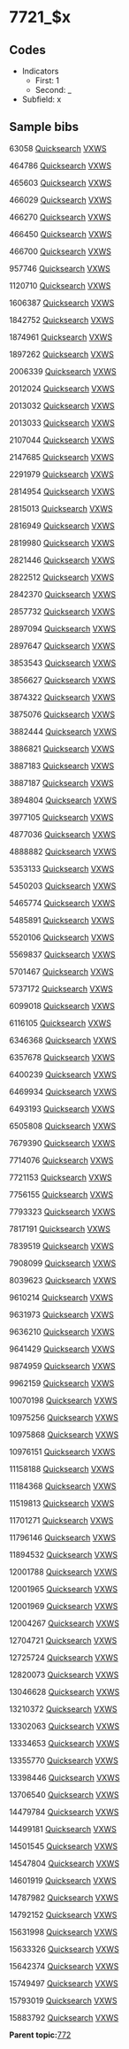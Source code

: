 # 7721\_$x

## Codes

-   Indicators
    -   First: 1
    -   Second: \_
-   Subfield: x

## Sample bibs

63058 [Quicksearch](https://search.library.yale.edu/catalog/63058) [VXWS](http://prodorbis.library.yale.edu:7014/vxws/GetHoldingsService?bibId=63058)

464786 [Quicksearch](https://search.library.yale.edu/catalog/464786) [VXWS](http://prodorbis.library.yale.edu:7014/vxws/GetHoldingsService?bibId=464786)

465603 [Quicksearch](https://search.library.yale.edu/catalog/465603) [VXWS](http://prodorbis.library.yale.edu:7014/vxws/GetHoldingsService?bibId=465603)

466029 [Quicksearch](https://search.library.yale.edu/catalog/466029) [VXWS](http://prodorbis.library.yale.edu:7014/vxws/GetHoldingsService?bibId=466029)

466270 [Quicksearch](https://search.library.yale.edu/catalog/466270) [VXWS](http://prodorbis.library.yale.edu:7014/vxws/GetHoldingsService?bibId=466270)

466450 [Quicksearch](https://search.library.yale.edu/catalog/466450) [VXWS](http://prodorbis.library.yale.edu:7014/vxws/GetHoldingsService?bibId=466450)

466700 [Quicksearch](https://search.library.yale.edu/catalog/466700) [VXWS](http://prodorbis.library.yale.edu:7014/vxws/GetHoldingsService?bibId=466700)

957746 [Quicksearch](https://search.library.yale.edu/catalog/957746) [VXWS](http://prodorbis.library.yale.edu:7014/vxws/GetHoldingsService?bibId=957746)

1120710 [Quicksearch](https://search.library.yale.edu/catalog/1120710) [VXWS](http://prodorbis.library.yale.edu:7014/vxws/GetHoldingsService?bibId=1120710)

1606387 [Quicksearch](https://search.library.yale.edu/catalog/1606387) [VXWS](http://prodorbis.library.yale.edu:7014/vxws/GetHoldingsService?bibId=1606387)

1842752 [Quicksearch](https://search.library.yale.edu/catalog/1842752) [VXWS](http://prodorbis.library.yale.edu:7014/vxws/GetHoldingsService?bibId=1842752)

1874961 [Quicksearch](https://search.library.yale.edu/catalog/1874961) [VXWS](http://prodorbis.library.yale.edu:7014/vxws/GetHoldingsService?bibId=1874961)

1897262 [Quicksearch](https://search.library.yale.edu/catalog/1897262) [VXWS](http://prodorbis.library.yale.edu:7014/vxws/GetHoldingsService?bibId=1897262)

2006339 [Quicksearch](https://search.library.yale.edu/catalog/2006339) [VXWS](http://prodorbis.library.yale.edu:7014/vxws/GetHoldingsService?bibId=2006339)

2012024 [Quicksearch](https://search.library.yale.edu/catalog/2012024) [VXWS](http://prodorbis.library.yale.edu:7014/vxws/GetHoldingsService?bibId=2012024)

2013032 [Quicksearch](https://search.library.yale.edu/catalog/2013032) [VXWS](http://prodorbis.library.yale.edu:7014/vxws/GetHoldingsService?bibId=2013032)

2013033 [Quicksearch](https://search.library.yale.edu/catalog/2013033) [VXWS](http://prodorbis.library.yale.edu:7014/vxws/GetHoldingsService?bibId=2013033)

2107044 [Quicksearch](https://search.library.yale.edu/catalog/2107044) [VXWS](http://prodorbis.library.yale.edu:7014/vxws/GetHoldingsService?bibId=2107044)

2147685 [Quicksearch](https://search.library.yale.edu/catalog/2147685) [VXWS](http://prodorbis.library.yale.edu:7014/vxws/GetHoldingsService?bibId=2147685)

2291979 [Quicksearch](https://search.library.yale.edu/catalog/2291979) [VXWS](http://prodorbis.library.yale.edu:7014/vxws/GetHoldingsService?bibId=2291979)

2814954 [Quicksearch](https://search.library.yale.edu/catalog/2814954) [VXWS](http://prodorbis.library.yale.edu:7014/vxws/GetHoldingsService?bibId=2814954)

2815013 [Quicksearch](https://search.library.yale.edu/catalog/2815013) [VXWS](http://prodorbis.library.yale.edu:7014/vxws/GetHoldingsService?bibId=2815013)

2816949 [Quicksearch](https://search.library.yale.edu/catalog/2816949) [VXWS](http://prodorbis.library.yale.edu:7014/vxws/GetHoldingsService?bibId=2816949)

2819980 [Quicksearch](https://search.library.yale.edu/catalog/2819980) [VXWS](http://prodorbis.library.yale.edu:7014/vxws/GetHoldingsService?bibId=2819980)

2821446 [Quicksearch](https://search.library.yale.edu/catalog/2821446) [VXWS](http://prodorbis.library.yale.edu:7014/vxws/GetHoldingsService?bibId=2821446)

2822512 [Quicksearch](https://search.library.yale.edu/catalog/2822512) [VXWS](http://prodorbis.library.yale.edu:7014/vxws/GetHoldingsService?bibId=2822512)

2842370 [Quicksearch](https://search.library.yale.edu/catalog/2842370) [VXWS](http://prodorbis.library.yale.edu:7014/vxws/GetHoldingsService?bibId=2842370)

2857732 [Quicksearch](https://search.library.yale.edu/catalog/2857732) [VXWS](http://prodorbis.library.yale.edu:7014/vxws/GetHoldingsService?bibId=2857732)

2897094 [Quicksearch](https://search.library.yale.edu/catalog/2897094) [VXWS](http://prodorbis.library.yale.edu:7014/vxws/GetHoldingsService?bibId=2897094)

2897647 [Quicksearch](https://search.library.yale.edu/catalog/2897647) [VXWS](http://prodorbis.library.yale.edu:7014/vxws/GetHoldingsService?bibId=2897647)

3853543 [Quicksearch](https://search.library.yale.edu/catalog/3853543) [VXWS](http://prodorbis.library.yale.edu:7014/vxws/GetHoldingsService?bibId=3853543)

3856627 [Quicksearch](https://search.library.yale.edu/catalog/3856627) [VXWS](http://prodorbis.library.yale.edu:7014/vxws/GetHoldingsService?bibId=3856627)

3874322 [Quicksearch](https://search.library.yale.edu/catalog/3874322) [VXWS](http://prodorbis.library.yale.edu:7014/vxws/GetHoldingsService?bibId=3874322)

3875076 [Quicksearch](https://search.library.yale.edu/catalog/3875076) [VXWS](http://prodorbis.library.yale.edu:7014/vxws/GetHoldingsService?bibId=3875076)

3882444 [Quicksearch](https://search.library.yale.edu/catalog/3882444) [VXWS](http://prodorbis.library.yale.edu:7014/vxws/GetHoldingsService?bibId=3882444)

3886821 [Quicksearch](https://search.library.yale.edu/catalog/3886821) [VXWS](http://prodorbis.library.yale.edu:7014/vxws/GetHoldingsService?bibId=3886821)

3887183 [Quicksearch](https://search.library.yale.edu/catalog/3887183) [VXWS](http://prodorbis.library.yale.edu:7014/vxws/GetHoldingsService?bibId=3887183)

3887187 [Quicksearch](https://search.library.yale.edu/catalog/3887187) [VXWS](http://prodorbis.library.yale.edu:7014/vxws/GetHoldingsService?bibId=3887187)

3894804 [Quicksearch](https://search.library.yale.edu/catalog/3894804) [VXWS](http://prodorbis.library.yale.edu:7014/vxws/GetHoldingsService?bibId=3894804)

3977105 [Quicksearch](https://search.library.yale.edu/catalog/3977105) [VXWS](http://prodorbis.library.yale.edu:7014/vxws/GetHoldingsService?bibId=3977105)

4877036 [Quicksearch](https://search.library.yale.edu/catalog/4877036) [VXWS](http://prodorbis.library.yale.edu:7014/vxws/GetHoldingsService?bibId=4877036)

4888882 [Quicksearch](https://search.library.yale.edu/catalog/4888882) [VXWS](http://prodorbis.library.yale.edu:7014/vxws/GetHoldingsService?bibId=4888882)

5353133 [Quicksearch](https://search.library.yale.edu/catalog/5353133) [VXWS](http://prodorbis.library.yale.edu:7014/vxws/GetHoldingsService?bibId=5353133)

5450203 [Quicksearch](https://search.library.yale.edu/catalog/5450203) [VXWS](http://prodorbis.library.yale.edu:7014/vxws/GetHoldingsService?bibId=5450203)

5465774 [Quicksearch](https://search.library.yale.edu/catalog/5465774) [VXWS](http://prodorbis.library.yale.edu:7014/vxws/GetHoldingsService?bibId=5465774)

5485891 [Quicksearch](https://search.library.yale.edu/catalog/5485891) [VXWS](http://prodorbis.library.yale.edu:7014/vxws/GetHoldingsService?bibId=5485891)

5520106 [Quicksearch](https://search.library.yale.edu/catalog/5520106) [VXWS](http://prodorbis.library.yale.edu:7014/vxws/GetHoldingsService?bibId=5520106)

5569837 [Quicksearch](https://search.library.yale.edu/catalog/5569837) [VXWS](http://prodorbis.library.yale.edu:7014/vxws/GetHoldingsService?bibId=5569837)

5701467 [Quicksearch](https://search.library.yale.edu/catalog/5701467) [VXWS](http://prodorbis.library.yale.edu:7014/vxws/GetHoldingsService?bibId=5701467)

5737172 [Quicksearch](https://search.library.yale.edu/catalog/5737172) [VXWS](http://prodorbis.library.yale.edu:7014/vxws/GetHoldingsService?bibId=5737172)

6099018 [Quicksearch](https://search.library.yale.edu/catalog/6099018) [VXWS](http://prodorbis.library.yale.edu:7014/vxws/GetHoldingsService?bibId=6099018)

6116105 [Quicksearch](https://search.library.yale.edu/catalog/6116105) [VXWS](http://prodorbis.library.yale.edu:7014/vxws/GetHoldingsService?bibId=6116105)

6346368 [Quicksearch](https://search.library.yale.edu/catalog/6346368) [VXWS](http://prodorbis.library.yale.edu:7014/vxws/GetHoldingsService?bibId=6346368)

6357678 [Quicksearch](https://search.library.yale.edu/catalog/6357678) [VXWS](http://prodorbis.library.yale.edu:7014/vxws/GetHoldingsService?bibId=6357678)

6400239 [Quicksearch](https://search.library.yale.edu/catalog/6400239) [VXWS](http://prodorbis.library.yale.edu:7014/vxws/GetHoldingsService?bibId=6400239)

6469934 [Quicksearch](https://search.library.yale.edu/catalog/6469934) [VXWS](http://prodorbis.library.yale.edu:7014/vxws/GetHoldingsService?bibId=6469934)

6493193 [Quicksearch](https://search.library.yale.edu/catalog/6493193) [VXWS](http://prodorbis.library.yale.edu:7014/vxws/GetHoldingsService?bibId=6493193)

6505808 [Quicksearch](https://search.library.yale.edu/catalog/6505808) [VXWS](http://prodorbis.library.yale.edu:7014/vxws/GetHoldingsService?bibId=6505808)

7679390 [Quicksearch](https://search.library.yale.edu/catalog/7679390) [VXWS](http://prodorbis.library.yale.edu:7014/vxws/GetHoldingsService?bibId=7679390)

7714076 [Quicksearch](https://search.library.yale.edu/catalog/7714076) [VXWS](http://prodorbis.library.yale.edu:7014/vxws/GetHoldingsService?bibId=7714076)

7721153 [Quicksearch](https://search.library.yale.edu/catalog/7721153) [VXWS](http://prodorbis.library.yale.edu:7014/vxws/GetHoldingsService?bibId=7721153)

7756155 [Quicksearch](https://search.library.yale.edu/catalog/7756155) [VXWS](http://prodorbis.library.yale.edu:7014/vxws/GetHoldingsService?bibId=7756155)

7793323 [Quicksearch](https://search.library.yale.edu/catalog/7793323) [VXWS](http://prodorbis.library.yale.edu:7014/vxws/GetHoldingsService?bibId=7793323)

7817191 [Quicksearch](https://search.library.yale.edu/catalog/7817191) [VXWS](http://prodorbis.library.yale.edu:7014/vxws/GetHoldingsService?bibId=7817191)

7839519 [Quicksearch](https://search.library.yale.edu/catalog/7839519) [VXWS](http://prodorbis.library.yale.edu:7014/vxws/GetHoldingsService?bibId=7839519)

7908099 [Quicksearch](https://search.library.yale.edu/catalog/7908099) [VXWS](http://prodorbis.library.yale.edu:7014/vxws/GetHoldingsService?bibId=7908099)

8039623 [Quicksearch](https://search.library.yale.edu/catalog/8039623) [VXWS](http://prodorbis.library.yale.edu:7014/vxws/GetHoldingsService?bibId=8039623)

9610214 [Quicksearch](https://search.library.yale.edu/catalog/9610214) [VXWS](http://prodorbis.library.yale.edu:7014/vxws/GetHoldingsService?bibId=9610214)

9631973 [Quicksearch](https://search.library.yale.edu/catalog/9631973) [VXWS](http://prodorbis.library.yale.edu:7014/vxws/GetHoldingsService?bibId=9631973)

9636210 [Quicksearch](https://search.library.yale.edu/catalog/9636210) [VXWS](http://prodorbis.library.yale.edu:7014/vxws/GetHoldingsService?bibId=9636210)

9641429 [Quicksearch](https://search.library.yale.edu/catalog/9641429) [VXWS](http://prodorbis.library.yale.edu:7014/vxws/GetHoldingsService?bibId=9641429)

9874959 [Quicksearch](https://search.library.yale.edu/catalog/9874959) [VXWS](http://prodorbis.library.yale.edu:7014/vxws/GetHoldingsService?bibId=9874959)

9962159 [Quicksearch](https://search.library.yale.edu/catalog/9962159) [VXWS](http://prodorbis.library.yale.edu:7014/vxws/GetHoldingsService?bibId=9962159)

10070198 [Quicksearch](https://search.library.yale.edu/catalog/10070198) [VXWS](http://prodorbis.library.yale.edu:7014/vxws/GetHoldingsService?bibId=10070198)

10975256 [Quicksearch](https://search.library.yale.edu/catalog/10975256) [VXWS](http://prodorbis.library.yale.edu:7014/vxws/GetHoldingsService?bibId=10975256)

10975868 [Quicksearch](https://search.library.yale.edu/catalog/10975868) [VXWS](http://prodorbis.library.yale.edu:7014/vxws/GetHoldingsService?bibId=10975868)

10976151 [Quicksearch](https://search.library.yale.edu/catalog/10976151) [VXWS](http://prodorbis.library.yale.edu:7014/vxws/GetHoldingsService?bibId=10976151)

11158188 [Quicksearch](https://search.library.yale.edu/catalog/11158188) [VXWS](http://prodorbis.library.yale.edu:7014/vxws/GetHoldingsService?bibId=11158188)

11184368 [Quicksearch](https://search.library.yale.edu/catalog/11184368) [VXWS](http://prodorbis.library.yale.edu:7014/vxws/GetHoldingsService?bibId=11184368)

11519813 [Quicksearch](https://search.library.yale.edu/catalog/11519813) [VXWS](http://prodorbis.library.yale.edu:7014/vxws/GetHoldingsService?bibId=11519813)

11701271 [Quicksearch](https://search.library.yale.edu/catalog/11701271) [VXWS](http://prodorbis.library.yale.edu:7014/vxws/GetHoldingsService?bibId=11701271)

11796146 [Quicksearch](https://search.library.yale.edu/catalog/11796146) [VXWS](http://prodorbis.library.yale.edu:7014/vxws/GetHoldingsService?bibId=11796146)

11894532 [Quicksearch](https://search.library.yale.edu/catalog/11894532) [VXWS](http://prodorbis.library.yale.edu:7014/vxws/GetHoldingsService?bibId=11894532)

12001788 [Quicksearch](https://search.library.yale.edu/catalog/12001788) [VXWS](http://prodorbis.library.yale.edu:7014/vxws/GetHoldingsService?bibId=12001788)

12001965 [Quicksearch](https://search.library.yale.edu/catalog/12001965) [VXWS](http://prodorbis.library.yale.edu:7014/vxws/GetHoldingsService?bibId=12001965)

12001969 [Quicksearch](https://search.library.yale.edu/catalog/12001969) [VXWS](http://prodorbis.library.yale.edu:7014/vxws/GetHoldingsService?bibId=12001969)

12004267 [Quicksearch](https://search.library.yale.edu/catalog/12004267) [VXWS](http://prodorbis.library.yale.edu:7014/vxws/GetHoldingsService?bibId=12004267)

12704721 [Quicksearch](https://search.library.yale.edu/catalog/12704721) [VXWS](http://prodorbis.library.yale.edu:7014/vxws/GetHoldingsService?bibId=12704721)

12725724 [Quicksearch](https://search.library.yale.edu/catalog/12725724) [VXWS](http://prodorbis.library.yale.edu:7014/vxws/GetHoldingsService?bibId=12725724)

12820073 [Quicksearch](https://search.library.yale.edu/catalog/12820073) [VXWS](http://prodorbis.library.yale.edu:7014/vxws/GetHoldingsService?bibId=12820073)

13046628 [Quicksearch](https://search.library.yale.edu/catalog/13046628) [VXWS](http://prodorbis.library.yale.edu:7014/vxws/GetHoldingsService?bibId=13046628)

13210372 [Quicksearch](https://search.library.yale.edu/catalog/13210372) [VXWS](http://prodorbis.library.yale.edu:7014/vxws/GetHoldingsService?bibId=13210372)

13302063 [Quicksearch](https://search.library.yale.edu/catalog/13302063) [VXWS](http://prodorbis.library.yale.edu:7014/vxws/GetHoldingsService?bibId=13302063)

13334653 [Quicksearch](https://search.library.yale.edu/catalog/13334653) [VXWS](http://prodorbis.library.yale.edu:7014/vxws/GetHoldingsService?bibId=13334653)

13355770 [Quicksearch](https://search.library.yale.edu/catalog/13355770) [VXWS](http://prodorbis.library.yale.edu:7014/vxws/GetHoldingsService?bibId=13355770)

13398446 [Quicksearch](https://search.library.yale.edu/catalog/13398446) [VXWS](http://prodorbis.library.yale.edu:7014/vxws/GetHoldingsService?bibId=13398446)

13706540 [Quicksearch](https://search.library.yale.edu/catalog/13706540) [VXWS](http://prodorbis.library.yale.edu:7014/vxws/GetHoldingsService?bibId=13706540)

14479784 [Quicksearch](https://search.library.yale.edu/catalog/14479784) [VXWS](http://prodorbis.library.yale.edu:7014/vxws/GetHoldingsService?bibId=14479784)

14499181 [Quicksearch](https://search.library.yale.edu/catalog/14499181) [VXWS](http://prodorbis.library.yale.edu:7014/vxws/GetHoldingsService?bibId=14499181)

14501545 [Quicksearch](https://search.library.yale.edu/catalog/14501545) [VXWS](http://prodorbis.library.yale.edu:7014/vxws/GetHoldingsService?bibId=14501545)

14547804 [Quicksearch](https://search.library.yale.edu/catalog/14547804) [VXWS](http://prodorbis.library.yale.edu:7014/vxws/GetHoldingsService?bibId=14547804)

14601919 [Quicksearch](https://search.library.yale.edu/catalog/14601919) [VXWS](http://prodorbis.library.yale.edu:7014/vxws/GetHoldingsService?bibId=14601919)

14787982 [Quicksearch](https://search.library.yale.edu/catalog/14787982) [VXWS](http://prodorbis.library.yale.edu:7014/vxws/GetHoldingsService?bibId=14787982)

14792152 [Quicksearch](https://search.library.yale.edu/catalog/14792152) [VXWS](http://prodorbis.library.yale.edu:7014/vxws/GetHoldingsService?bibId=14792152)

15631998 [Quicksearch](https://search.library.yale.edu/catalog/15631998) [VXWS](http://prodorbis.library.yale.edu:7014/vxws/GetHoldingsService?bibId=15631998)

15633326 [Quicksearch](https://search.library.yale.edu/catalog/15633326) [VXWS](http://prodorbis.library.yale.edu:7014/vxws/GetHoldingsService?bibId=15633326)

15642374 [Quicksearch](https://search.library.yale.edu/catalog/15642374) [VXWS](http://prodorbis.library.yale.edu:7014/vxws/GetHoldingsService?bibId=15642374)

15749497 [Quicksearch](https://search.library.yale.edu/catalog/15749497) [VXWS](http://prodorbis.library.yale.edu:7014/vxws/GetHoldingsService?bibId=15749497)

15793019 [Quicksearch](https://search.library.yale.edu/catalog/15793019) [VXWS](http://prodorbis.library.yale.edu:7014/vxws/GetHoldingsService?bibId=15793019)

15883792 [Quicksearch](https://search.library.yale.edu/catalog/15883792) [VXWS](http://prodorbis.library.yale.edu:7014/vxws/GetHoldingsService?bibId=15883792)

**Parent topic:**[772](../../tags/772/772.md)

